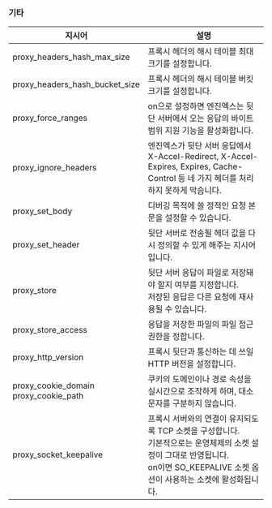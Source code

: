 ### 기타
| 지시어                                       | 설명                                                                                                                 |
|-------------------------------------------|--------------------------------------------------------------------------------------------------------------------|
| proxy_headers_hash_max_size               | 프록시 헤더의 해시 테이블 최대 크기를 설정합니다.                                                                                       |
| proxy_headers_hash_bucket_size            | 프록시 헤더의 해시 테이블 버킷 크기를 설정합니다.                                                                                       |
| proxy_force_ranges                        | on으로 설정하면 엔진엑스는 뒷단 서버에서 오는 응답의 바이트 범위 지원 기능을 활성화합니다.                                                               |
| proxy_ignore_headers                      | 엔진엑스가 뒷단 서버 응답에서 X-Accel-Redirect, X-Accel-Expires, Expires, Cache-Control 등 네 가지 헤더를 처리하지 못하게 막습니다.               |
| proxy_set_body                            | 디버깅 목적에 쓸 정적인 요청 본문을 설정할 수 있습니다.                                                                                   |
| proxy_set_header                          | 뒷단 서버로 전송될 헤더 값을 다시 정의할 수 있게 해주는 지시어입니다.                                                                           |
| proxy_store                               | 뒷단 서버 응답이 파일로 저장돼야 할지 여부를 지정합니다.<br/>저장된 응답은 다른 요청에 재사용될 수 있습니다.                                                   |
| proxy_store_access                        | 응답을 저장한 파일의 파일 접근 권한을 정합니다.                                                                                        |
| proxy_http_version                        | 프록시 뒷단과 통신하는 데 쓰일 HTTP 버전을 설정합니다.                                                                                  |
| proxy_cookie_domain<br/>proxy_cookie_path | 쿠키의 도메인이나 경로 속성을 실시간으로 조작하게 하며, 대소문자를 구분하지 않습니다.                                                                   |
| proxy_socket_keepalive                    | 프록시 서버와의 연결이 유지되도록 TCP 소켓을 구성합니다.<br/>기본적으로는 운영체제의 소켓 설정이 그대로 반영됩니다.<br/>on이면 SO_KEEPALIVE 소켓 옵션이 사용하는 소켓에 활성화됩니다. |
